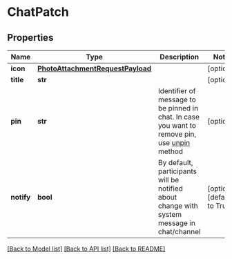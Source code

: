 # ChatPatch

## Properties
Name | Type | Description | Notes
------------ | ------------- | ------------- | -------------
**icon** | [**PhotoAttachmentRequestPayload**](PhotoAttachmentRequestPayload.md) |  | [optional] 
**title** | **str** |  | [optional] 
**pin** | **str** | Identifier of message to be pinned in chat. In case you want to remove pin, use [unpin](#operation/unpinMessage) method | [optional] 
**notify** | **bool** | By default, participants will be notified about change with system message in chat/channel | [optional] [default to True]

[[Back to Model list]](../README.md#documentation-for-models) [[Back to API list]](../README.md#documentation-for-api-endpoints) [[Back to README]](../README.md)


